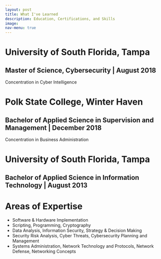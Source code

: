 ```yaml
---
layout: post
title: What I've Learned
description: Education, Certifications, and Skills
image: 
nav-menu: true
---
```

  <div class="content">
    <h1>University of South Florida, Tampa</h1>
    <h2>Master of Science, Cybersecurity | August 2018</h2>
      <p>Concentration in Cyber Intelligence</p>
    <h1>Polk State College, Winter Haven</h1>
    <h2>Bachelor of Applied Science in Supervision and Management | December 2018</h2>
      <p>Concentration in Business Administration</p>
    <h1>University of South Florida, Tampa</h1>
    <h2>Bachelor of Applied Science in Information Technology | August 2013</h2>
<h1>Areas of Expertise</h1>
<ul>
    <li>Software & Hardware Implementation </li>
    <li>Scripting, Programming, Cryptography </li>
    <li>Data Analysis, Information Security, Strategy & Decision Making</li>
    <li>Security Risk Analysis, Cyber Threats, Cybersecurity Planning and Management</li>
    <li>Systems Administration,  Network Technology and Protocols, Network Defense, Networking Concepts</li>
</ul>
